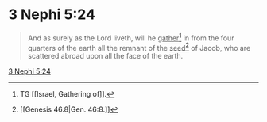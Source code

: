 # 3 Nephi 5:24

> And as surely as the Lord liveth, will he <u>gather</u>[^a] in from the four quarters of the earth all the remnant of the <u>seed</u>[^b] of Jacob, who are scattered abroad upon all the face of the earth.

[3 Nephi 5:24](https://www.churchofjesuschrist.org/study/scriptures/bofm/3-ne/5?lang=eng&id=p24#p24)


[^a]: TG [[Israel, Gathering of]].
[^b]: [[Genesis 46.8|Gen. 46:8.]]
